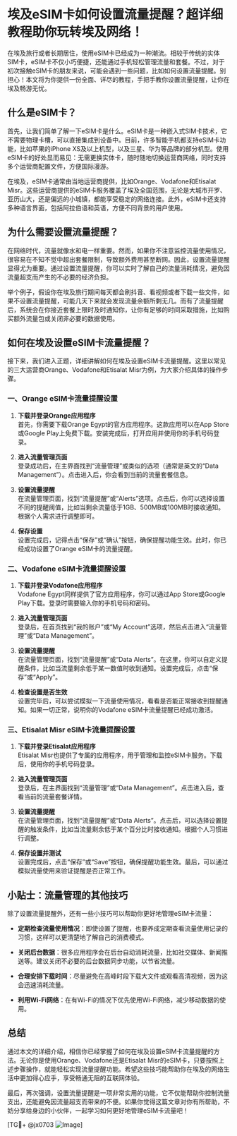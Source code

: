 # 埃及eSIM卡如何设置流量提醒？超详细教程助你玩转埃及网络！

在埃及旅行或者长期居住，使用eSIM卡已经成为一种潮流。相较于传统的实体SIM卡，eSIM卡不仅小巧便捷，还能通过手机轻松管理流量和套餐。不过，对于初次接触eSIM卡的朋友来说，可能会遇到一些问题，比如如何设置流量提醒。别担心！本文将为你提供一份全面、详尽的教程，手把手教你设置流量提醒，让你在埃及畅游无忧。

## 什么是eSIM卡？

首先，让我们简单了解一下eSIM卡是什么。eSIM卡是一种嵌入式SIM卡技术，它不需要物理卡槽，可以直接集成到设备中。目前，许多智能手机都支持eSIM卡功能，比如苹果的iPhone XS及以上机型，以及三星、华为等品牌的部分机型。使用eSIM卡的好处显而易见：无需更换实体卡，随时随地切换运营商网络，同时支持多个运营商配置文件，方便国际漫游。

在埃及，eSIM卡通常由当地运营商提供，比如Orange、Vodafone和Etisalat Misr。这些运营商提供的eSIM卡服务覆盖了埃及全国范围，无论是大城市开罗、亚历山大，还是偏远的小城镇，都能享受稳定的网络连接。此外，eSIM卡还支持多种语言界面，包括阿拉伯语和英语，方便不同背景的用户使用。

## 为什么需要设置流量提醒？

在网络时代，流量就像水和电一样重要。然而，如果你不注意监控流量使用情况，很容易在不知不觉中超出套餐限制，导致额外费用甚至断网。因此，设置流量提醒显得尤为重要。通过设置流量提醒，你可以实时了解自己的流量消耗情况，避免因流量超支而产生的不必要的经济负担。

举个例子，假设你在埃及旅行期间每天都会刷抖音、看视频或者下载一些文件，如果不设置流量提醒，可能几天下来就会发现流量余额所剩无几。而有了流量提醒后，系统会在你接近套餐上限时及时通知你，让你有足够的时间采取措施，比如购买额外流量包或关闭非必要的数据使用。

## 如何在埃及设置eSIM卡流量提醒？

接下来，我们进入正题，详细讲解如何在埃及设置eSIM卡流量提醒。这里以常见的三大运营商Orange、Vodafone和Etisalat Misr为例，为大家介绍具体的操作步骤。

### 一、Orange eSIM卡流量提醒设置

1. **下载并登录Orange应用程序**  
   首先，你需要下载Orange Egypt的官方应用程序。这款应用可以在App Store或Google Play上免费下载。安装完成后，打开应用并使用你的手机号码登录。

2. **进入流量管理页面**  
   登录成功后，在主界面找到“流量管理”或类似的选项（通常是英文的“Data Management”）。点击进入后，你会看到当前的流量套餐信息。

3. **设置流量提醒**  
   在流量管理页面，找到“流量提醒”或“Alerts”选项。点击后，你可以选择设置不同的提醒阈值，比如当剩余流量低于1GB、500MB或100MB时接收通知。根据个人需求进行调整即可。

4. **保存设置**  
   设置完成后，记得点击“保存”或“确认”按钮，确保提醒功能生效。此时，你已经成功设置了Orange eSIM卡的流量提醒。

### 二、Vodafone eSIM卡流量提醒设置

1. **下载并登录Vodafone应用程序**  
   Vodafone Egypt同样提供了官方应用程序，你可以通过App Store或Google Play下载。登录时需要输入你的手机号码和密码。

2. **进入流量管理页面**  
   登录后，在首页找到“我的账户”或“My Account”选项，然后点击进入“流量管理”或“Data Management”。

3. **设置流量提醒**  
   在流量管理页面，找到“流量提醒”或“Data Alerts”。在这里，你可以自定义提醒条件，比如当流量剩余低于某一数值时收到通知。设置完成后，点击“保存”或“Apply”。

4. **检查设置是否生效**  
   设置完毕后，可以尝试模拟一下流量使用情况，看看是否能正常接收到提醒通知。如果一切正常，说明你的Vodafone eSIM卡流量提醒已经成功激活。

### 三、Etisalat Misr eSIM卡流量提醒设置

1. **下载并登录Etisalat应用程序**  
   Etisalat Misr也提供了专属的应用程序，用于管理和监控eSIM卡服务。下载后，使用你的手机号码登录。

2. **进入流量管理页面**  
   登录后，在主界面找到“流量管理”或“Data Management”。点击进入后，查看当前的流量套餐详情。

3. **设置流量提醒**  
   在流量管理页面，找到“流量提醒”或“Data Alerts”。点击后，可以选择设置提醒的触发条件，比如当流量剩余低于某个百分比时接收通知。根据个人习惯进行调整。

4. **保存设置并测试**  
   设置完成后，点击“保存”或“Save”按钮，确保提醒功能生效。最后，可以通过模拟流量使用来验证提醒是否正常工作。

## 小贴士：流量管理的其他技巧

除了设置流量提醒外，还有一些小技巧可以帮助你更好地管理eSIM卡流量：

- **定期检查流量使用情况**：即使设置了提醒，也要养成定期查看流量使用记录的习惯，这样可以更清楚地了解自己的消费模式。
  
- **关闭后台数据**：很多应用程序会在后台自动消耗流量，比如社交媒体、新闻推送等。建议关闭不必要的后台数据同步功能，以节省流量。

- **合理安排下载时间**：尽量避免在高峰时段下载大文件或观看高清视频，因为这会迅速消耗流量。

- **利用Wi-Fi网络**：在有Wi-Fi的情况下优先使用Wi-Fi网络，减少移动数据的使用。

## 总结

通过本文的详细介绍，相信你已经掌握了如何在埃及设置eSIM卡流量提醒的方法。无论你是使用Orange、Vodafone还是Etisalat Misr的eSIM卡，只要按照上述步骤操作，就能轻松实现流量提醒功能。希望这些技巧能帮助你在埃及的网络生活中更加得心应手，享受畅通无阻的互联网体验。

最后，再次强调，设置流量提醒是一项非常实用的功能，它不仅能帮助你控制流量支出，还能避免因流量超支而带来的不便。如果你觉得这篇文章对你有所帮助，不妨分享给身边的小伙伴，一起学习如何更好地管理eSIM卡流量吧！

[TG💪+ @jx0703 ![Image](https://github.com/user-attachments/assets/dbca1d08-cadb-493c-b0ec-ad6f7a83f270)]